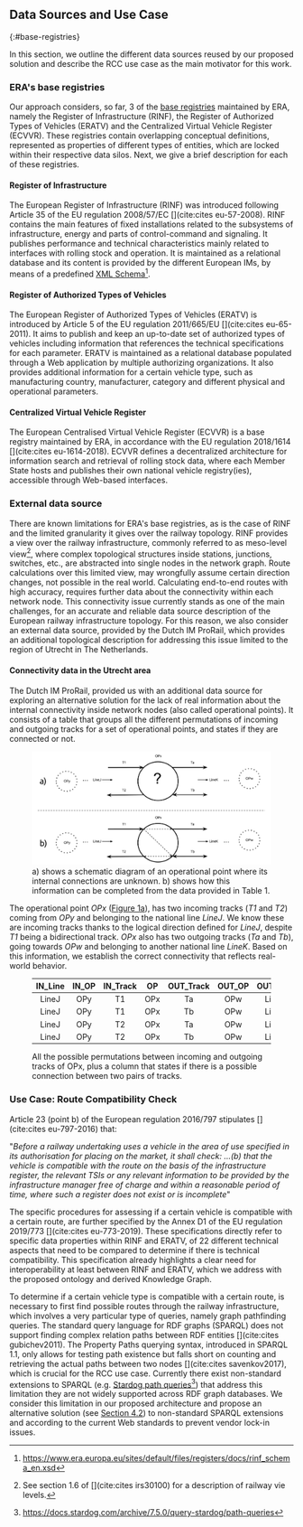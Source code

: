 ## Data Sources and Use Case
{:#base-registries}

In this section, we outline the different data sources
reused by our proposed solution and describe
the RCC use case as the main motivator for this work.

### ERA's base registries

Our approach considers, so far,
3 of the [base registries](https://www.era.europa.eu/registers_en) maintained by ERA,
namely the Register of Infrastructure (RINF),
the Register of Authorized Types of Vehicles (ERATV)
and the Centralized Virtual Vehicle Register (ECVVR).
These registries contain overlapping conceptual definitions,
represented as properties of different types of entities,
which are locked within their respective data silos.
Next, we give a brief description for each of these registries.

#### Register of Infrastructure

The European Register of Infrastructure (RINF)
was introduced following Article 35
of the EU regulation 2008/57/EC [](cite:cites eu-57-2008).
RINF contains the main features of fixed installations
related to the subsystems of infrastructure,
energy and parts of control-command and signaling.
It publishes performance and technical characteristics
mainly related to interfaces with rolling stock and operation.
It is maintained as a relational database
and its content is provided by the different European IMs,
by means of a predefined [XML Schema](https://www.era.europa.eu/sites/default/files/registers/docs/rinf_schema_en.xsd)[^rinf-xsd].

#### Register of Authorized Types of Vehicles

The European Register of Authorized Types of Vehicles (ERATV)
is introduced by Article 5 of the EU regulation 2011/665/EU [](cite:cites eu-65-2011).
It aims to publish and keep an up-to-date set of authorized types of vehicles
including information that references the technical specifications for each parameter.
ERATV is maintained as a relational database
populated through a Web application by multiple authorizing organizations.
It also provides additional information for a certain vehicle type,
such as manufacturing country, manufacturer,
category and different physical and operational parameters.

#### Centralized Virtual Vehicle Register
The European Centralised Virtual Vehicle Register (ECVVR)
is a base registry maintained by ERA,
in accordance with the EU regulation 2018/1614 [](cite:cites eu-1614-2018).
ECVVR defines a decentralized architecture
for information search and retrieval of rolling stock data,
where each Member State hosts and publishes their own national vehicle registry(ies),
accessible through Web-based interfaces.

### External data source

There are known limitations for ERA's base registries,
as is the case of RINF and the limited granularity
it gives over the railway topology.
RINF provides a view over the railway infrastructure,
commonly referred to as meso-level view[^levels],
where complex topological structures inside stations, junctions, switches, etc.,
are abstracted into single nodes in the network graph.
Route calculations over this limited view,
may wrongfully assume certain direction changes,
not possible in the real world.
Calculating end-to-end routes with high accuracy,
requires further data about the connectivity within each network node.
This connectivity issue currently stands as one of the main challenges,
for an accurate and reliable data source
description of the European railway infrastructure topology.
For this reason, we also consider an external data source,
provided by the Dutch IM ProRail,
which provides an additional topological description
for addressing this issue limited to the region of Utrecht in The Netherlands.

#### Connectivity data in the Utrecht area
The Dutch IM ProRail, provided us with an additional data source
for exploring an alternative solution for the lack of real information
about the internal connectivity inside network nodes (also called operational points).
It consists of a table that groups all the different permutations of incoming
and outgoing tracks for a set of operational points, and states if they are connected or not.

<figure id="fig-1">
<img src="img/fig1.svg" alt="[Figure 1]">
<figcaption>
a) shows a schematic diagram of an operational point where its internal connections are unknown.
b) shows how this information can be completed from the data provided in Table 1.
</figcaption>
</figure>

The operational point _OPx_ ([Figure 1a](#fig-1)),
has two incoming tracks (_T1_ and _T2_)
coming from _OPy_ and belonging to the national line _LineJ_.
We know these are incoming tracks
thanks to the logical direction defined for _LineJ_,
despite _T1_ being a bidirectional track.
_OPx_ also has two outgoing tracks (_Ta_ and _Tb_),
going towards _OPw_ and belonging to another national line _LineK_.
Based on this information, we establish
the correct connectivity that reflects real-world behavior.

<figure id="table-1" class="table" markdown="1">

| IN_Line | IN_OP | IN_Track  |  OP  | OUT_Track | OUT_OP | OUT_Line |       Connected       |
|:-------:|:-----:|:---------:|:----:|:---------:|:------:|:--------:|:--------------------: |
|  LineJ  |  OPy  |     T1    |  OPx |    Ta     |   OPw  |   LineK  | <strong>true</strong> |
|  LineJ  |  OPy  |     T1    |  OPx |    Tb     |   OPw  |   LineK  | <strong>true</strong> |
|  LineJ  |  OPy  |     T2    |  OPx |    Ta     |   OPw  |   LineK  | <strong>false</strong>|
|  LineJ  |  OPy  |     T2    |  OPx |    Tb     |   OPw  |   LineK  | <strong>true</strong> |


<figcaption markdown="block">
All the possible permutations
between incoming and outgoing tracks of OPx,
plus a column that states if there is a possible connection between two pairs of tracks.
</figcaption>
</figure>

### Use Case: Route Compatibility Check

Article 23 (point b) of the European regulation 2016/797 stipulates [](cite:cites eu-797-2016) that:

"_Before a railway undertaking uses a vehicle in the area of use specified in its authorisation for placing on the market, it shall check: ...(b) that the vehicle is compatible with the route on the basis of the infrastructure register, the relevant TSIs or any relevant information to be provided by the infrastructure manager free of charge and within a reasonable period of time, where such a register does not exist or is incomplete_"

The specific procedures for assessing
if a certain vehicle is compatible with a certain route,
are further specified by the Annex D1
of the EU regulation 2019/773 [](cite:cites eu-773-2019).
These specifications directly refer to
specific data properties within RINF and ERATV,
of 22 different technical aspects
that need to be compared to determine if there is technical compatibility.
This specification already highlights a clear need for interoperability
at least between RINF and ERATV,
which we address with the proposed ontology and derived Knowledge Graph.

To determine if a certain vehicle type
is compatible with a certain route,
is necessary to first find possible routes through the railway infrastructure,
which involves a very particular type of queries,
namely graph pathfinding queries.
The standard query language for RDF graphs (SPARQL)
does not support finding complex relation paths between RDF entities [](cite:cites gubichev2011).
The Property Paths querying syntax, introduced in SPARQL 1.1,
only allows for testing path existence
but falls short on counting and retrieving the actual paths between two nodes [](cite:cites savenkov2017),
which is crucial for the RCC use case.
Currently there exist non-standard extensions to SPARQL (e.g. [Stardog path queries](https://docs.stardog.com/archive/7.5.0/query-stardog/path-queries)[^stardog])
that address this limitation they are not widely supported across RDF graph databases.
We consider this limitation in our proposed architecture
and propose an alternative solution (see [Section 4.2](#architecture)) to non-standard SPARQL extensions
and according to the current Web standards to prevent vendor lock-in issues.


[^rinf-xsd]: <a href="https://www.era.europa.eu/sites/default/files/registers/docs/rinf_schema_en.xsd">https://www.era.europa.eu/sites/default/files/registers/docs/rinf_schema_en.xsd</a>

[^levels]: See section 1.6 of [](cite:cites irs30100) for a description of railway vie levels.

[^res-codes]: <a href="https://www.era.europa.eu/sites/default/files/registers/docs/list_harmonised_national_restriction_codes_en.pdf">https://www.era.europa.eu/sites/default/files/registers/docs/list_harmonised_national_restriction_codes_en.pdf</a>

[^rsdr]: <a href="https://www.era.europa.eu/sites/default/files/events-news/docs/rsrds_taf_tsi_032018_en.pdf">https://www.era.europa.eu/sites/default/files/events-news/docs/rsrds_taf_tsi_032018_en.pdf</a>

[^stardog]: <a href="https://docs.stardog.com/archive/7.5.0/query-stardog/path-queries">https://docs.stardog.com/archive/7.5.0/query-stardog/path-queries</a>